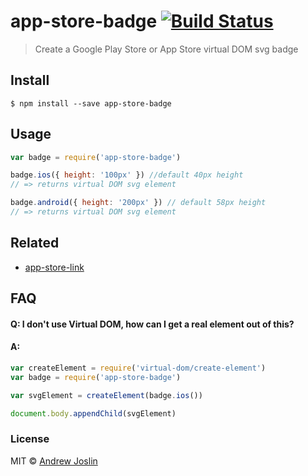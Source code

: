 # app-store-badge [![Build Status](https://travis-ci.org/ajoslin/app-store-badge.svg?branch=master)](https://travis-ci.org/ajoslin/app-store-badge)

> Create a Google Play Store or App Store virtual DOM svg badge


## Install

```
$ npm install --save app-store-badge
```


## Usage

```js
var badge = require('app-store-badge')

badge.ios({ height: '100px' }) //default 40px height
// => returns virtual DOM svg element

badge.android({ height: '200px' }) // default 58px height
// => returns virtual DOM svg element
```

## Related

- [app-store-link](https://github.com/ajoslin/app-store-link)

## FAQ

#### Q: I don't use Virtual DOM, how can I get a real element out of this?
#### A:

```js
var createElement = require('virtual-dom/create-element')
var badge = require('app-store-badge')

var svgElement = createElement(badge.ios())

document.body.appendChild(svgElement)
```

### License

MIT © [Andrew Joslin](http://ajoslin.com)
